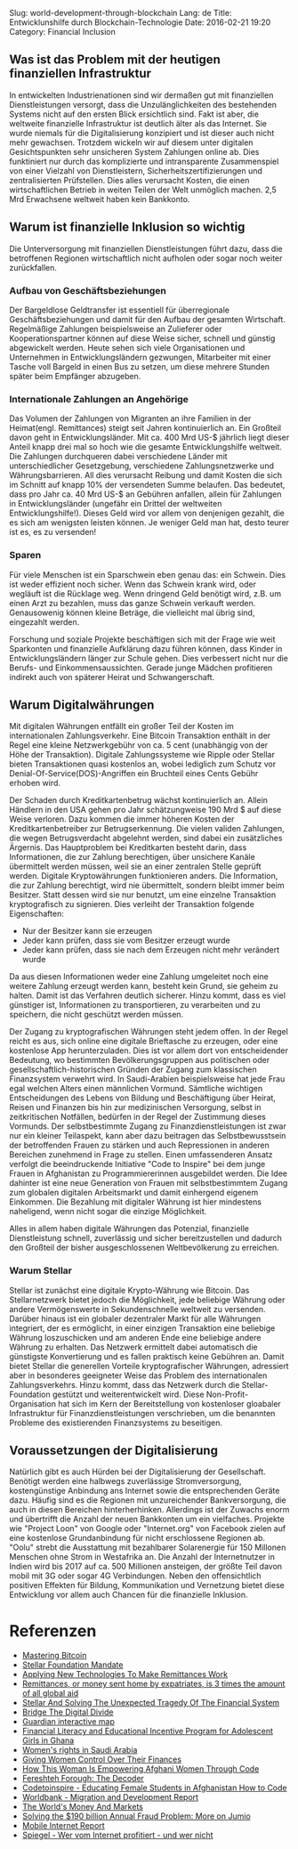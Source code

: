 ﻿Slug: world-development-through-blockchain
Lang: de
Title: Entwicklunshilfe durch Blockchain-Technologie
Date: 2016-02-21 19:20
Category: Financial Inclusion

## Was ist das Problem mit der heutigen finanziellen Infrastruktur
In entwickelten Industrienationen sind wir dermaßen gut mit finanziellen Dienstleistungen versorgt, dass die Unzulänglichkeiten des bestehenden Systems nicht auf den ersten Blick ersichtlich sind.
Fakt ist aber, die weltweite finanzielle Infrastruktur ist deutlich älter als das Internet. 
Sie wurde niemals für die Digitalisierung konzipiert und ist dieser auch nicht mehr gewachsen.
Trotzdem wickeln wir auf diesem unter digitalen Gesichtspunkten sehr unsicheren System Zahlungen online ab.
Dies funktiniert nur durch das komplizierte und intransparente Zusammenspiel von einer Vielzahl von Dienstleistern, Sicherheitszertifizierungen und zentralisierten Prüfstellen.
Dies alles verursacht Kosten, die einen wirtschaftlichen Betrieb in weiten Teilen der Welt unmöglich machen.
2,5 Mrd Erwachsene weltweit haben kein Bankkonto.
## Warum ist finanzielle Inklusion so wichtig
Die Unterversorgung mit finanziellen Dienstleistungen führt dazu, dass die betroffenen Regionen wirtschaftlich nicht aufholen oder sogar noch weiter zurückfallen.
### Aufbau von Geschäftsbeziehungen
Der Bargeldlose Geldtransfer ist essentiell für überregionale Geschäftsbeziehungen und damit für den Aufbau der gesamten Wirtschaft.
Regelmäßige Zahlungen beispielsweise an Zulieferer oder Kooperationspartner können auf diese Weise sicher, schnell und günstig abgewickelt werden. 
Heute sehen sich viele Organisationen und Unternehmen in Entwicklungsländern gezwungen, Mitarbeiter mit einer Tasche voll Bargeld in einen Bus zu setzen, um diese mehrere Stunden später beim Empfänger abzugeben.
### Internationale Zahlungen an Angehörige
Das Volumen der Zahlungen von Migranten an ihre Familien in der Heimat(engl. Remittances) steigt seit Jahren kontinuierlich an.
Ein Großteil davon geht in Entwicklungsländer. Mit ca. 400 Mrd US-$ jährlich liegt dieser Anteil knapp drei mal so hoch wie die gesamte Entwicklungshilfe weltweit.
Die Zahlungen durchqueren dabei verschiedene Länder mit unterschiedlicher Gesetzgebung, verschiedene Zahlungsnetzwerke und Währungsbarrieren.
All dies verursacht Reibung und damit Kosten die sich im Schnitt auf knapp 10% der versendeten Summe belaufen.
Das bedeutet, dass pro Jahr ca. 40 Mrd US-$ an Gebühren anfallen, allein für Zahlungen in Entwicklungsländer (ungefähr ein Drittel der weltweiten Entwicklungshilfe!).
Dieses Geld wird vor allem von denjenigen gezahlt, die es sich am wenigsten leisten können. Je weniger Geld man hat, desto teurer ist es, es zu versenden!
### Sparen
Für viele Menschen ist ein Sparschwein eben genau das: ein Schwein. Dies ist weder effizient noch sicher.
Wenn das Schwein krank wird, oder wegläuft ist die Rücklage weg.
Wenn dringend Geld benötigt wird, z.B. um einen Arzt zu bezahlen, muss das ganze Schwein verkauft werden.
Genausowenig können kleine Beträge, die vielleicht mal übrig sind, eingezahlt werden.

Forschung und soziale Projekte beschäftigen sich mit der Frage wie weit Sparkonten und finanzielle Aufklärung dazu führen können,
dass Kinder in Entwicklungsländern länger zur Schule gehen. Dies verbessert nicht nur die Berufs- und Einkommensaussichten.
Gerade junge Mädchen profitieren indirekt auch von späterer Heirat und Schwangerschaft.

## Warum Digitalwährungen
Mit digitalen Währungen entfällt ein großer Teil der Kosten im internationalen Zahlungsverkehr.
Eine Bitcoin Transaktion enthält in der Regel eine kleine Netzwerkgebühr von ca. 5 cent (unabhängig von der Höhe der Transaktion).
Digitale Zahlungssysteme wie Ripple oder Stellar bieten Transaktionen quasi kostenlos an, wobei lediglich zum Schutz vor Denial-Of-Service(DOS)-Angriffen ein Bruchteil eines Cents Gebühr erhoben wird.

Der Schaden durch Kreditkartenbetrug wächst kontinuierlich an. Allein Händlern in den USA gehen pro Jahr schätzungweise 190 Mrd $ auf diese Weise verloren.
Dazu kommen die immer höheren Kosten der Kreditkartenbetreiber zur Betrugserkennung.
Die vielen validen Zahlungen, die wegen Betrugsverdacht abgelehnt werden, sind dabei ein zusätzliches Ärgernis.
Das Hauptproblem bei Kreditkarten besteht darin, dass Informationen, die zur Zahlung berechtigen, über unsichere Kanäle übermittelt werden müssen, weil sie an einer zentralen Stelle geprüft werden.
Digitale Kryptowährungen funktionieren anders. Die Information, die zur Zahlung berechtigt, wird nie übermittelt, sondern bleibt immer beim Besitzer.
Statt dessen wird sie nur benutzt, um eine einzelne Transaktion kryptografisch zu signieren. Dies verleiht der Transaktion folgende Eigenschaften:
* Nur der Besitzer kann sie erzeugen
* Jeder kann prüfen, dass sie vom Besitzer erzeugt wurde
* Jeder kann prüfen, dass sie nach dem Erzeugen nicht mehr verändert wurde

Da aus diesen Informationen weder eine Zahlung umgeleitet noch eine weitere Zahlung erzeugt werden kann, besteht kein Grund, sie geheim zu halten.
Damit ist das Verfahren deutlich sicherer. Hinzu kommt, dass es viel günstiger ist, Informationen zu transportieren, zu verarbeiten und zu speichern, die nicht geschützt werden müssen.

Der Zugang zu kryptografischen Währungen steht jedem offen. In der Regel reicht es aus, sich online eine digitale Brieftasche zu erzeugen, oder eine kostenlose App herunterzuladen.
Dies ist vor allem dort von entscheidender Bedeutung, wo bestimmten Bevölkerungsgruppen aus politischen oder gesellschaftlich-historischen Gründen der Zugang zum klassischen Finanzsystem verwehrt wird.
In Saudi-Arabien beispielsweise hat jede Frau egal welchen Alters einen männlichen Vormund. Sämtliche wichtigen Entscheidungen des Lebens
von Bildung und Beschäftigung über Heirat, Reisen und Finanzen bis hin zur medizinischen Versorgung, selbst in zeitkritischen Notfällen, bedürfen in der Regel der Zustimmung dieses Vormunds.
Der selbstbestimmte Zugang zu Finanzdienstleistungen ist zwar nur ein kleiner Teilaspekt, kann aber dazu beitragen das Selbstbewusstsein der betroffenden Frauen zu stärken und auch Repressionen in anderen Bereichen zunehmend in Frage zu stellen.
Einen umfassenderen Ansatz verfolgt die beeindruckende Initiative "Code to Inspire" bei dem junge Frauen in Afghanistan zu Programmiererinnen ausgebildet werden. 
Die Idee dahinter ist eine neue Generation von Frauen mit selbstbestimmtem Zugang zum globalen digitalen Arbeitsmarkt und damit einhergend eigenem Einkommen.
Die Bezahlung mit digitaler Währung ist hier mindestens naheligend, wenn nicht sogar die einzige Möglichkeit.

Alles in allem haben digitale Währungen das Potenzial, finanzielle Dienstleistung schnell, zuverlässig und sicher bereitzustellen und dadurch den Großteil der bisher ausgeschlossenen Weltbevölkerung zu erreichen.
### Warum Stellar
Stellar ist zunächst eine digitale Krypto-Währung wie Bitcoin. Das Stellarnetzwerk bietet jedoch die Möglichkeit, jede beliebige Währung oder andere Vermögenswerte in Sekundenschnelle weltweit zu versenden.
Darüber hinaus ist ein globaler dezentraler Markt für alle Währungen integriert, der es ermöglicht, in einer einzigen Transaktion eine beliebige Währung loszuschicken und am anderen Ende eine beliebige andere Währung zu erhalten.
Das Netzwerk ermittelt dabei automatisch die günstigste Konvertierung und es fallen praktisch keine Gebühren an.
Damit bietet Stellar die generellen Vorteile kryptografischer Währungen, adressiert aber in besonderes geeigneter Weise das Problem des internationalen Zahlungsverkehrs.
Hinzu kommt, dass das Netzwerk durch die Stellar-Foundation gestützt und weiterentwickelt wird.
Diese Non-Profit-Organisation hat sich im Kern der Bereitstellung von kostenloser gloabaler Infrastruktur für Finanzdienstleistungen verschrieben, um die benannten Probleme des existierenden Finanzsystems zu beseitigen. 

## Voraussetzungen der Digitalisierung
Natürlich gibt es auch Hürden bei der Digitalisierung der Gesellschaft. Benötigt werden eine halbwegs zuverlässige Stromversorgung,
kostengünstige Anbindung ans Internet sowie die entsprechenden Geräte dazu. Häufig sind es die Regionen mit unzureichender Bankversorgung,
die auch in diesen Bereichen hinterherhinken. Allerdings ist der Zuwachs enorm und übertrifft die Anzahl der neuen Bankkonten um ein vielfaches.
Projekte wie "Project Loon" von Google oder "Internet.org" von Facebook zielen auf eine kostenlose Grundanbindung für nicht erschlossene Regionen ab.
"Oolu" strebt die Ausstattung mit bezahlbarer Solarenergie für 150 Millonen Menschen ohne Strom in Westafrika an. 
Die Anzahl der Internetnutzer in Indien wird bis 2017 auf ca. 500 Millionen ansteigen, der größte Teil davon mobil mit 3G oder sogar 4G Verbindungen.
Neben den offensichtlich positiven Effekten für Bildung, Kommunikation und Vernetzung bietet diese Entwicklung vor allem auch Chancen für die finanzielle Inklusion.

# Referenzen
* [Mastering Bitcoin](https://github.com/aantonop/bitcoinbook/blob/develop/book.asciidoc)
* [Stellar Foundation Mandate](https://www.stellar.org/about/mandate/)
* [Applying New Technologies To Make Remittances Work](http://www.forbes.com/sites/ashoka/2015/06/23/applying-new-technologies-to-make-remittances-work/)
* [Remittances, or money sent home by expatriates, is 3 times the amount of all global aid](http://fortune.com/2015/03/06/remittances/)
* [Stellar And Solving The Unexpected Tragedy Of The Financial System](http://www.pymnts.com/exclusive-series/2015/stellar-and-solving-the-unexpected-tragedy-of-the-financial-system)
* [Bridge The Digital Divide](http://readwrite.com/2015/12/04/digital-divide-project-loon-internet-org)
* [Guardian interactive map](http://www.theguardian.com/global-development-professionals-network/ng-interactive/2015/nov/19/who-saves-the-least-money-financial-exclusion-around-the-world-interactive-borrowing-savings-finance)
* [Financial Literacy and Educational Incentive Program for Adolescent Girls in Ghana](http://www.mcgill.ca/popcentre/people/full-members-0/shelley-clark#Rising)
* [Women's rights in Saudi Arabia](https://en.wikipedia.org/wiki/Women%27s_rights_in_Saudi_Arabia)
* [Giving Women Control Over Their Finances](http://www.theguardian.com/opportunity-international-roundtables/2015/oct/09/giving-women-control-over-their-finances)
* [How This Woman Is Empowering Afghani Women Through Code](http://www.refinery29.com/2015/07/90862/code-to-inspire-interview-fereshteh-forough)
* [Fereshteh Forough: The Decoder](http://veneka.me/peopleplaces/fereshteh-forough-the-decoder/)
* [Codetoinspire - Educating Female Students in Afghanistan How to Code](http://codetoinspire.org/)
* [Worldbank - Migration and Development Report](http://siteresources.worldbank.org/INTPROSPECTS/Resources/334934-1288990760745/MigrationandDevelopmentBrief21.pdf)
* [The World's Money And Markets](http://money.visualcapitalist.com/all-of-the-worlds-money-and-markets-in-one-visualization/)
* [Solving the $190 billion Annual Fraud Problem: More on Jumio](http://www.forbes.com/sites/haydnshaughnessy/2011/03/24/solving-the-190-billion-annual-fraud-scam-more-on-jumio/)
* [Mobile Internet Report](http://yourstory.com/2015/07/mobile-internet-report-2015/)
* [Spiegel - Wer vom Internet profitiert - und wer nicht](http://www.spiegel.de/netzwelt/netzpolitik/weltbank-wer-vom-internet-profitiert-und-wer-nicht-a-1071952.html)